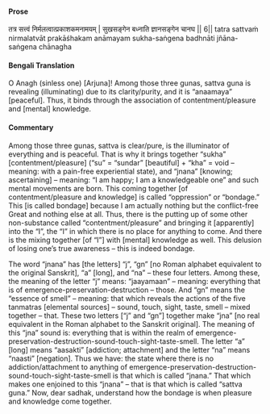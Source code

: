 #### Prose 

तत्र सत्त्वं निर्मलत्वात्प्रकाशकमनामयम् |
सुखसङ्गेन बध्नाति ज्ञानसङ्गेन चानघ || 6||
tatra sattvaṁ nirmalatvāt prakāśhakam anāmayam
sukha-saṅgena badhnāti jñāna-saṅgena chānagha

 #### Bengali Translation 

O Anagh (sinless one) [Arjuna]! Among those three gunas, sattva guna is revealing (illuminating) due to its clarity/purity, and it is “anaamaya” [peaceful]. Thus, it binds through the association of contentment/pleasure and [mental] knowledge.

 #### Commentary 

Among those three gunas, sattva is clear/pure, is the illuminator of everything and is peaceful. That is why it brings together “sukha” [contentment/pleasure] (“su” = “sundar” [beautiful] + “kha” = void – meaning: with a pain-free experiential state), and “jnana” [knowing; ascertaining] – meaning: “I am happy; I am a knowledgeable one” and such mental movements are born. This coming together [of contentment/pleasure and knowledge] is called “oppression” or “bondage.” This [is called bondage] because I am actually nothing but the conflict-free Great and nothing else at all. Thus, there is the putting up of some other non-substance called “contentment/pleasure” and bringing it [apparently] into the “I”, the “I” in which there is no place for anything to come. And there is the mixing together [of “I”] with [mental] knowledge as well. This delusion of losing one’s true awareness – this is indeed bondage.

The word “jnana” has [the letters] “j”, “gn” [no Roman alphabet equivalent to the original Sanskrit], “a” [long], and “na” – these four letters. Among these, the meaning of the letter “j” means: “jaayamaan” – meaning: everything that is of emergence-preservation-destruction – those. And “gn” means the “essence of smell” – meaning: that which reveals the actions of the five tanmatras [elemental sources] – sound, touch, sight, taste, smell – mixed together – that. These two letters [“j” and “gn”] together make “jna” [no real equivalent in the Roman alphabet to the Sanskrit original]. The meaning of this “jna” sound is: everything that is within the realm of emergence-preservation-destruction-sound-touch-sight-taste-smell. The letter “a” [long] means “aasakti” [addiction; attachment] and the letter “na” means “naasti” [negation]. Thus we have: the state where there is no addiction/attachment to anything of emergence-preservation-destruction-sound-touch-sight-taste-smell is that which is called “jnana.” That which makes one enjoined to this “jnana” – that is that which is called “sattva guna.” Now, dear sadhak, understand how the bondage is when pleasure and knowledge come together.